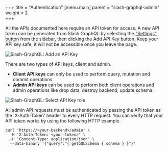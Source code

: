 +++
title = "Authentication"
[menu.main]
    parent = "slash-graphql-admin"
    weight = 2   
+++

All the APIs documented here require an API token for access. A new API token can be generated from Slash GraphQL by selecting the ["Settings" button](https://slash.dgraph.io/_/settings) from the sidebar, then clicking the Add API Key button. Keep your API key safe, it will not be accessible once you leave the page.

![Slash-GraphQL: Add an API Key ](/images/graphql/tutorial/todo/slash-graphql-4.png)

There are two types of API keys, client and admin. 
- **Client API keys** can only be used to perform query, mutation and commit operations.
- **Admin API keys** can be used to perform both client operations and admin operations like drop data, destroy backend, update schema.

![Slash-GraphQL: Select API Key role ](/images/graphql/tutorial/todo/slash-graphql-5.png)

All admin API requests must be authenticated by passing the API token as the 'X-Auth-Token' header to every HTTP request. You can verify that your API token works by using the following HTTP example.

```
curl 'https://<your-backend>/admin' \
  -H 'X-Auth-Token: <your-token>' \
  -H 'Content-Type: application/json' \
  --data-binary '{"query":"{ getGQLSchema { schema } }"}'
```
